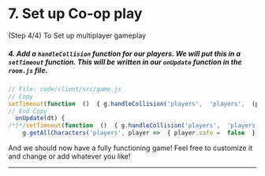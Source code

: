 # 7. Set up Co-op play
 (Step 4/4) To Set up multiplayer gameplay

##### 4. Add a `handleCollision` _function_ for our players. We will put this in a `setTimeout` _function_. This will be written in our `onUpdate` _function_ in the `room.js` file.

```javascript
// File: code/client/src/game.js
// Copy 
setTimeout(function  ()  { g.handleCollision('players',  'players',  (player1)  =>  {  if  (player1.speed ==  0)  { player1.speed =  5, player1.spriteName =  'players'  }  })  },  500);
// End Copy
  onUpdate(dt) {
/*[*/setTimeout(function  ()  { g.handleCollision('players',  'players',  (player1)  =>  {  if  (player1.speed ==  0)  { player1.speed =  5, player1.spriteName =  'players'  }  })  },  500);/*]*/
    g.getAllCharacters('players', player =>  { player.safe =  false  });
```

And we should now have a fully functioning game! Feel free to customize it and change or add whatever you like!

<hr class="uk-margin-medium">